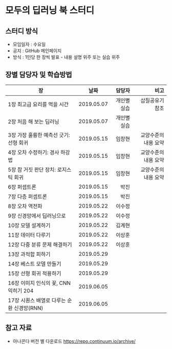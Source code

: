 # 모두의 딥러닝 북 스터디

## 스터디 방식

- 모임일자 : 수요일  
- 공지 : GitHub 메인페이지  
- 방식 : 1인당 한 장씩 발표 - 내용 설명 위주 또는 실습 위주

## 장별 담당자 및 학습방법 

장|날짜|담당자 | 비고
---|:---:|---:|---:
1장 최고급 요리를 먹을 시간 | 2019.05.07 | 개인별 실습 |  삽질공유기 참조
2장 처음 해 보는 딥러닝  | 2019.05.07 | 개인별 실습 |
3장 가장 훌륭한 예측선 긋기: 선형 회귀 |2019.05.15| 임창현 | 교양수준의 내용 요약  
4장 오차 수정하기: 경사 하강법 | 2019.05.15|  임창현 | 교양수준의 내용 요약   
5장 참 거짓 판단 장치: 로지스틱 회귀  | 2019.05.15|  임창현 | 교양수준의 내용 요약   
6장 퍼셉트론   | 2019.05.15 | 박진 |  
7장 다층 퍼셉트론   | 2019.05.15| 박진 |  
8장 오차 역전파   | 2019.05.22 | 이수정 |  
9장 신경망에서 딥러닝으로   | 2019.05.22 | 이수정 |  
10장 모델 설계하기   | 2019.05.22 | 김계현 |  
11장 데이터 다루기  | 2019.05.22 | 이상훈 |
12장 다중 분류 문제 해결하기  | 2019.05.22 | 이상훈 |
13장 과적합 피하기    | 2019.05.29 |   |
14장 베스트 모델 만들기    | 2019.05.29 |   |
15장 선형 회귀 적용하기    | 2019.05.29 |   |
16장 이미지 인식의 꽃, CNN 익히기 204    | 2019.06.05 |   |
17장 시퀀스 배열로 다루는 순환 신경망(RNN) | 2019.06.05 |   |

## 참고 자료

- 아나콘다 버전 별 다운로드 https://repo.continuum.io/archive/  
